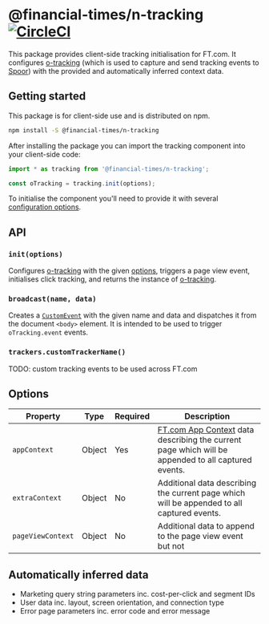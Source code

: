 # @financial-times/n-tracking [![CircleCI](https://circleci.com/gh/Financial-Times/n-tracking/tree/master.svg?style=svg)](https://circleci.com/gh/Financial-Times/n-tracking/tree/master)

This package provides client-side tracking initialisation for FT.com. It configures [o-tracking] (which is used to capture and send tracking events to [Spoor]) with the provided and automatically inferred context data.

[o-tracking]: https://github.com/Financial-Times/o-tracking
[Spoor]: https://spoor-docs.herokuapp.com/


## Getting started

This package is for client-side use and is distributed on npm.

```sh
npm install -S @financial-times/n-tracking
```

After installing the package you can import the tracking component into your client-side code:

```js
import * as tracking from '@financial-times/n-tracking';

const oTracking = tracking.init(options);
```

To initialise the component you'll need to provide it with several [configuration options](#options).


## API

### `init(options)`

Configures [o-tracking] with the given [options](#options), triggers a page view event, initialises click tracking, and returns the instance of [o-tracking].

### `broadcast(name, data)`

Creates a [`CustomEvent`](https://developer.mozilla.org/en-US/docs/Web/API/CustomEvent) with the given name and data and dispatches it from the document `<body>` element. It is intended to be used to trigger `oTracking.event` events.

### `trackers.customTrackerName()`

TODO: custom tracking events to be used across FT.com


## Options

Property       | Type   | Required | Description
---------------|--------|----------|------------------------------------------------------------------
`appContext`   | Object | Yes      | [FT.com App Context] data describing the current page which will be appended to all captured events.
`extraContext` | Object | No       | Additional data describing the current page which will be appended to all captured events.
`pageViewContext` | Object | No | Additional data to append to the page view event but not

[FT.com App Context]: https://github.com/Financial-Times/dotcom-page-kit/blob/master/packages/dotcom-server-app-context/schema.md


## Automatically inferred data

- Marketing query string parameters inc. cost-per-click and segment IDs
- User data inc. layout, screen orientation, and connection type
- Error page parameters inc. error code and error message
